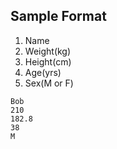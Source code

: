 ## Sample Format

1. Name
2. Weight(kg)
3. Height(cm)
4. Age(yrs)
5. Sex(M or F)
```
Bob
210
182.8
38
M
```
